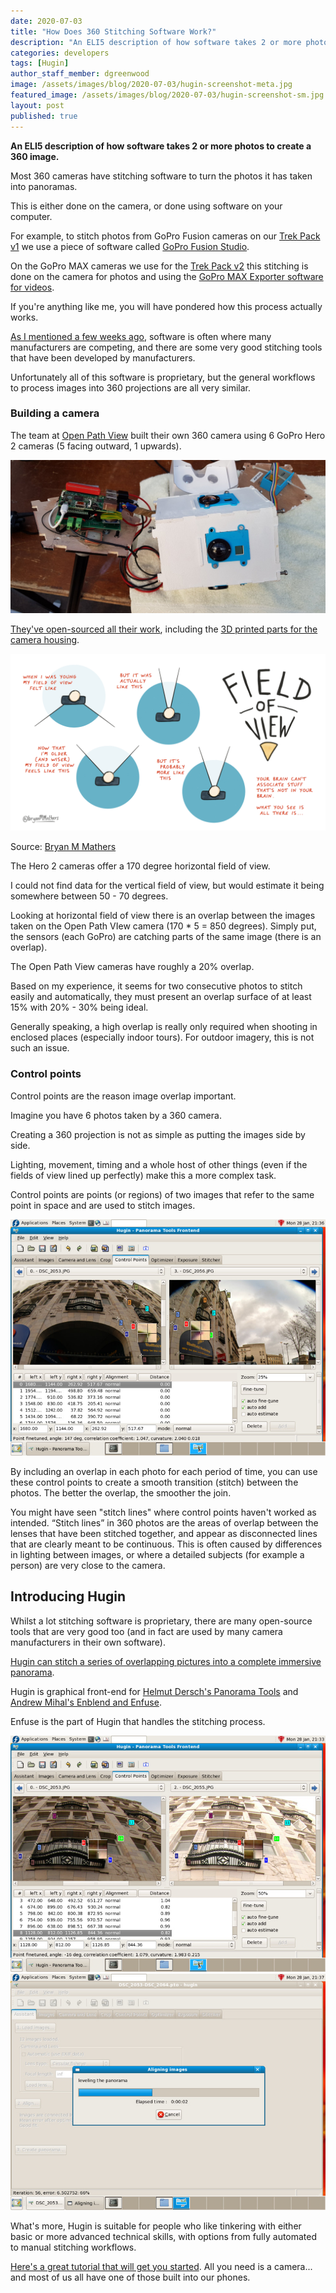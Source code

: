 ```yaml
---
date: 2020-07-03
title: "How Does 360 Stitching Software Work?"
description: "An ELI5 description of how software takes 2 or more photos to create a 360 image."
categories: developers
tags: [Hugin]
author_staff_member: dgreenwood
image: /assets/images/blog/2020-07-03/hugin-screenshot-meta.jpg
featured_image: /assets/images/blog/2020-07-03/hugin-screenshot-sm.jpg
layout: post
published: true
---
```


**An ELI5 description of how software takes 2 or more photos to create a 360 image.**

Most 360 cameras have stitching software to turn the photos it has taken into panoramas.

This is either done on the camera, or done using software on your computer.

For example, to stitch photos from GoPro Fusion cameras on our [Trek Pack v1](/trek-pack) we use a piece of software called [GoPro Fusion Studio](https://gopro.com/en/us/shop/softwareandapp/gopro-fusion-studio-app/fusion-studio.html).

On the GoPro MAX cameras we use for the [Trek Pack v2](/trek-pack) this stitching is done on the camera for photos and using the [GoPro MAX Exporter software for videos](https://community.gopro.com/t5/en/GoPro-MAX-Exporter/ta-p/413311).

If you're anything like me, you will have pondered how this process actually works.

[As I mentioned a few weeks ago](/blog/2020/what-is-global-shutter-rolling-shutter-360-cameras), software is often where many manufacturers are competing, and there are some very good stitching tools that have been developed by manufacturers.

Unfortunately all of this software is proprietary, but the general workflows to process images into 360 projections are all very similar.

### Building a camera

The team at [Open Path View](https://openpathview.fr/) built their own 360 camera using 6 GoPro Hero 2 cameras (5 facing outward, 1 upwards).

<img class="img-fluid" src="/assets/images/blog/2020-07-03/open-path-view-camera.jpg" alt="Open Path View camera" title="Open Path View camera" />

[They've open-sourced all their work](https://github.com/OpenPathView), including the [3D printed parts for the camera housing](https://github.com/OpenPathView/3Dparts).

<img class="img-fluid" src="/assets/images/blog/2020-07-03/horizontal-field-of-view.png" alt="Horizontal Field of View" title="Horizontal Field of View" />

Source: [Bryan M Mathers](https://bryanmmathers.com/field-of-view/)

The Hero 2 cameras offer a 170 degree horizontal field of view.

I could not find data for the vertical field of view, but would estimate it being somewhere between 50 - 70 degrees.

Looking at horizontal field of view there is an overlap between the images taken on the Open Path VIew camera (170 * 5 = 850 degrees). Simply put, the sensors (each GoPro) are catching parts of the same image (there is an overlap).

The Open Path View cameras have roughly a 20% overlap.

Based on my experience, it seems for two consecutive photos to stitch easily and automatically, they must present an overlap surface of at least 15% with 20% - 30% being ideal.

Generally speaking, a high overlap is really only required when shooting in enclosed places (especially indoor tours). For outdoor imagery, this is not such an issue.

### Control points

Control points are the reason image overlap important.

Imagine you have 6 photos taken by a 360 camera. 

Creating a 360 projection is not as simple as putting the images side by side.

Lighting, movement, timing and a whole host of other things (even if the fields of view lined up perfectly) make this a more complex task.

Control points are points (or regions) of two images that refer to the same point in space and are used to stitch images.

<img class="img-fluid" src="/assets/images/blog/2020-07-03/hugin-screenshot-02.jpg" alt="Hugin Screenshot Control Points Comparison" title="Hugin Screenshot Control Points Comparison" />

By including an overlap in each photo for each period of time, you can use these control points to create a smooth transition (stitch) between the photos. The better the overlap, the smoother the join.

You might have seen "stitch lines" where control points haven't worked as intended. “Stitch lines” in 360 photos are the areas of overlap between the lenses that have been stitched together, and appear as disconnected lines that are clearly meant to be continuous. This is often caused by differences in lighting between images, or where a detailed subjects (for example a person) are very close to the camera.

## Introducing Hugin

Whilst a lot stitching software is proprietary, there are many open-source tools that are very good too (and in fact are used by many camera manufacturers in their own software).

[Hugin can stitch a series of overlapping pictures into a complete immersive panorama](http://hugin.sourceforge.net/).

Hugin is graphical front-end for [Helmut Dersch's Panorama Tools](https://www.panotools.org/dersch/) and [Andrew Mihal's Enblend and Enfuse](http://enblend.sourceforge.net/).

Enfuse is the part of Hugin that handles the stitching process.

<img class="img-fluid" src="/assets/images/blog/2020-07-03/hugin-screenshot-01.jpg" alt="Hugin Screenshot Control Points" title="Hugin Screenshot Control Points" />

<img class="img-fluid" src="/assets/images/blog/2020-07-03/hugin-screenshot-03.jpg" alt="Hugin Screenshot Control Points Stitching" title="Hugin Screenshot Control Points Stitching" />

What's more, Hugin is suitable for people who like tinkering with either basic or more advanced technical skills, with options from fully automated to manual stitching workflows.

[Here's a great tutorial that will get you started](http://hugin.sourceforge.net/tutorials/enfuse-360/en.shtml). All you need is a camera... and most of us all have one of those built into our phones.